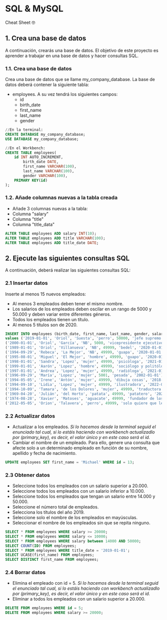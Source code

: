 # SQL & MySQL

Cheat Sheet 🤓

## 1. Crea una base de datos

A continuación, crearás una base de datos. El objetivo de este proyecto es aprender a trabajar en una base de datos y hacer consultas SQL.

### 1.1. Crea una base de datos

Crea una base de datos que se llame my_company_database. La base de datos deberá contener la siguiente tabla:
- employees. A su vez tendrá los siguientes campos:   
    - id
    - birth_date
    - first_name
    - last_name
    - gender

``` SQL
//En la terminal:
CREATE DATABASE my_company_database;
USE DATABASE my_company_database;

//En el Workbench:
CREATE TABLE employees(
	id INT AUTO_INCREMENT,
		birth_date DATE,
		first_name VARCHAR(100),
		last_name VARCHAR(100),
		gender VARCHAR(100),
    PRIMARY KEY(id)
);
```

### 1.2. Añade columnas nuevas a la tabla creada

- Añade 3 columnas nuevas a la tabla:
- Columna "salary"
- Columna "title"
- Columna "title_data"

``` SQL
ALTER TABLE employees ADD salary INT(10);
ALTER TABLE employees ADD title VARCHAR(100);
ALTER TABLE employees ADD title_date DATE;
```

## 2. Ejecute las siguientes consultas SQL

A continuación, deberá realizar las siguientes consultas SQL:

### 2.1 Insertar datos

Inserte al menos 15 nuevos empleados:
- Al menos 3 empleados deben tener el mismo nombre.
- Los salarios de los empleados deben oscilar en un rango de 5000 y 50.000 y deben variar entre diferentes géneros.
- Todos los empleados tienen un título.
- Al menos 5 títulos son de 2020.

``` SQL
INSERT INTO employees (birth_date, first_name, last_name, gender, salary, title, title_date)
values ('2019-01-01', 'Oriol', 'Suesta', 'perro', 50000, 'jefe supremo de perritos', '2020-01-01'),
('2000-01-01', 'Oriol', 'García', 'NB', 5000, 'vicepresidente ejecutivo', '2020-01-01'),
('1989-01-01', 'Oriol', 'Villanueva', 'NB', 49999, 'bedel', '2020-01-01'),
('1994-09-29', 'Rebeca', 'La Mejor', 'NB', 49999, 'guapa', '2020-01-01'),
('1995-08-01', 'Miguel', 'El Mejor', 'hombre', 49999, 'guapo', '2020-01-01'),
('1998-01-01', 'Sandra', 'Lopez', 'mujer', 49999, 'psicóloga', '2021-01-01'),
('1999-01-01', 'Aarón', 'Lopez', 'hombre', 49999, 'sociólogo y politólogo', '2022-01-01'),
('1997-01-01', 'Andrea', 'Lopez', 'mujer', 49999, 'radióloga', '2021-01-01'),
('1996-09-29', 'María', 'Lopez', 'mujer', 5001, 'pesada', '2002-01-01'),
('1994-05-05', 'Irene', 'Antón', 'mujer', 49999, 'dibuja cosas', '2018-01-01'),
('1994-09-10', 'Lidia', 'Lopez', 'mujer', 49999, 'ilustradora', '2022-01-01'),
('1994-10-09', 'Tamara', 'de los Dolores', 'mujer', 49999, 'traductora', '2018-01-01'),
('1969-04-20', 'Julián', 'del Horto', 'patata', 49999, 'patatero', '2022-01-01'),
('1974-08-28', 'Xavier', 'Matoses', 'aguacate', 49999, 'fundador de los X-men', '1940-01-01'),
('2012-05-05', 'Orion', 'Talavera', 'perro', 49999, 'solo quiere que le dejen en paz', '2012-01-01');
```

### 2.2 Actualizar datos

- Actualizar a los empleados.
*Si lo hacemos desde la terminal seguid el enunciado tal cual, si lo estáis haciendo con workbench actualizadlo por (primary_key), es decir, el valor único y en este caso será el id.*
- Cambiar el nombre de un empleado. Para ello, genere una consulta que afecte solo a un determinado empleado en función de su nombre, apellido y fecha de nacimiento.

``` SQL
UPDATE employees SET first_name = 'Michael' WHERE id = 13;
```

### 2.3 Obtener datos

- Seleccione todos los empleados con un salario superior a 20.000.
- Seleccione todos los empleados con un salario inferior a 10.000.
- Seleccione todos los empleados que tengan un salario entre 14.000 y 50.000.
- Seleccione el número total de empleados.
- Selecciona los títulos del año 2019.
- Seleccione solo el nombre de los empleados en mayúsculas.
- Seleccionar el nombre de los empleados sin que se repita ninguno.

``` SQL
SELECT * FROM employees WHERE salary >= 20000;
SELECT * FROM employees WHERE salary <= 10000;
SELECT * FROM employees WHERE salary between 14000 AND 50000;
SELECT COUNT(ID) FROM employees;
SELECT * FROM employees WHERE title_date = '2019-01-01';
SELECT UCASE(first_name) FROM employees;
SELECT DISTINCT first_name FROM employees;
```

### 2.4 Borrar datos

- Elimina el empleado con id = 5.
*Si lo hacemos desde la terminal seguid el enunciado tal cual, si lo estáis haciendo con workbench actualizadlo por (primary_key), es decir, el valor único y en este caso será el id.*
- Eliminar a todos los empleados con un salario superior a 20.000.

``` SQL
DELETE FROM employees WHERE id = 5;
DELETE FROM employees WHERE salary >= 20000;
```
